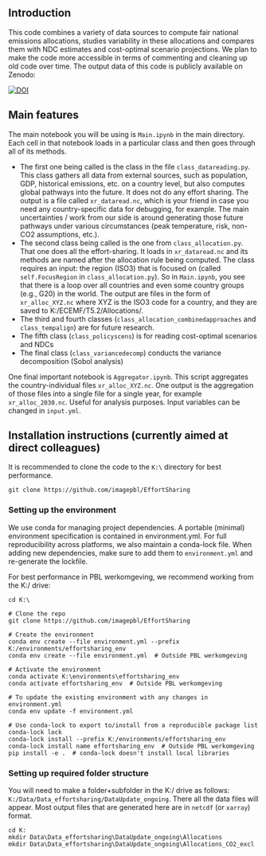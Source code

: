 ## Introduction
This code combines a variety of data sources to compute fair national emissions allocations, studies variability in these allocations and compares them with NDC estimates and cost-optimal scenario projections. We plan to make the code more accessible in terms of commenting and cleaning up old code over time. The output data of this code is publicly available on Zenodo:

[![DOI](https://zenodo.org/badge/DOI/10.5281/zenodo.12188104.svg)](https://doi.org/10.5281/zenodo.12188104)

## Main features
The main notebook you will be using is `Main.ipynb` in the main directory. Each cell in that notebook loads in a particular class and then goes through all of its methods.
- The first one being called is the class in the file `class_datareading.py`. This class gathers all data from external sources, such as population, GDP, historical emissions, etc. on a country level, but also computes global pathways into the future. It does not do any effort sharing. The output is a file called `xr_dataread.nc`, which is your friend in case you need any country-specific data for debugging, for example. The main uncertainties / work from our side is around generating those future pathways under various circumstances (peak temperature, risk, non-CO2 assumptions, etc.).
- The second class being called is the one from `class_allocation.py`. That one does all the effort-sharing. It loads in `xr_dataread.nc` and its methods are named after the allocation rule being computed. The class requires an input: the region (ISO3) that is focused on (called `self.FocusRegion` in `class_allocation.py`). So in `Main.ipynb`, you see that there is a loop over all countries and even some country groups (e.g., G20) in the world. The output are files in the form of `xr_alloc_XYZ.nc` where XYZ is the ISO3 code for a country, and they are saved to K:/ECEMF/T5.2/Allocations/.
- The third and fourth classes (`class_allocation_combinedapproaches` and `class_tempalign`) are for future research.
- The fifth class (`class_policyscens`) is for reading cost-optimal scenarios and NDCs
- The final class (`class_variancedecomp`) conducts the variance decomposition (Sobol analysis)

One final important notebook is `Aggregator.ipynb`. This script aggregates the country-individual files `xr_alloc_XYZ.nc`. One output is the aggregation of those files into a single file for a single year, for example `xr_alloc_2030.nc`. Useful for analysis purposes. Input variables can be changed in `input.yml`.

## Installation instructions (currently aimed at direct colleagues)

It is recommended to clone the code to the `K:\` directory for best performance. 
```shell
git clone https://github.com/imagepbl/EffortSharing
```

### Setting up the environment

We use conda for managing project dependencies. A portable (minimal) environment
specification is contained in environment.yml. For full reproducibility across
platforms, we also maintain a conda-lock file. When adding new dependencies,
make sure to add them to `environment.yml` and re-generate the lockfile. 

For best performance in PBL werkomgeving, we recommend working from the K:/ drive:

```shell
cd K:\

# Clone the repo 
git clone https://github.com/imagepbl/EffortSharing

# Create the environment
conda env create --file environment.yml --prefix K:/environments/effortsharing_env 
conda env create --file environment.yml  # Outside PBL werkomgeving

# Activate the environment
conda activate K:\environments\effortsharing_env
conda activate effortsharing_env  # Outside PBL werkomgeving

# To update the existing environment with any changes in environment.yml
conda env update -f environment.yml

# Use conda-lock to export to/install from a reproducible package list
conda-lock lock
conda-lock install --prefix K:/environments/effortsharing_env 
conda-lock install name effortsharing_env  # Outside PBL werkomgeving
pip install -e .  # conda-lock doesn't install local libraries
```

### Setting up required folder structure

You will need to make a folder+subfolder in the K:/ drive as follows: `K:/Data/Data_effortsharing/DataUpdate_ongoing`. There all the data files will appear. Most output files that are generated here are in `netcdf` (or `xarray`) format.

```shell
cd K:
mkdir Data\Data_effortsharing\DataUpdate_ongoing\Allocations
mkdir Data\Data_effortsharing\DataUpdate_ongoing\Allocations_CO2_excl
```
